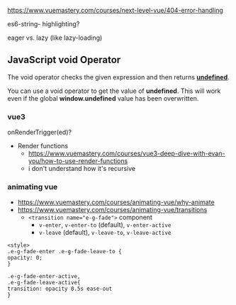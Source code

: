 https://www.vuemastery.com/courses/next-level-vue/404-error-handling

es6-string- highlighting?

eager vs. lazy (like lazy-loading)

## **JavaScript void Operator**

The void operator checks the given expression and then returns [**undefined**](https://appdividend.com/2019/02/15/javascript-typeof-example-typeof-operator-tutorial/).

You can use a void operator to get the value of **undefined**. This will work even if the global **window.undefined** value has been overwritten.

###  vue3
onRenderTrigger(ed)?

- Render functions
	- https://www.vuemastery.com/courses/vue3-deep-dive-with-evan-you/how-to-use-render-functions
	- i don't understand how it's recursive

### animating vue
- https://www.vuemastery.com/courses/animating-vue/why-animate
- https://www.vuemastery.com/courses/animating-vue/transitions
	- `<transition name="e-g-fade">` component
		- `v-enter`, `v-enter-to` (default), `v-enter-active`
		- `v-leave` (default), `v-leave-to`, `v-leave-active`
 ```
<style>
.e-g-fade-enter .e-g-fade-leave-to {
opacity: 0;
}

.e-g-fade-enter-active,
.e-g-fade-leave-active{ 
transition: opacity 0.5s ease-out
}




```